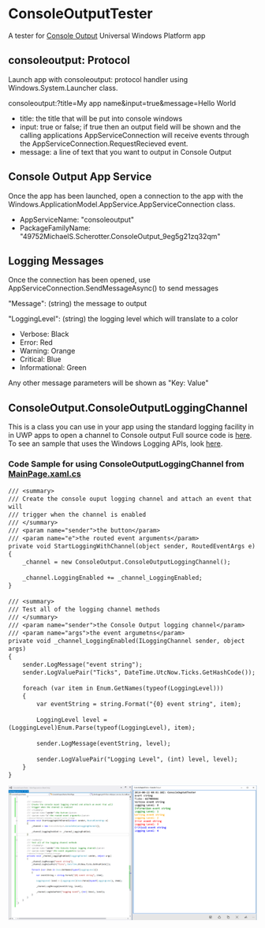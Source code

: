 # ConsoleOutputTester
A tester for [Console Output](https://www.microsoft.com/store/apps/9NBLGGH515N5) Universal Windows Platform app

## consoleoutput: Protocol
Launch app with consoleoutput: protocol handler using Windows.System.Launcher class.

consoleoutput:?title=My app name&input=true&message=Hello World
- title: the title that will be put into console windows
- input: true or false; if true then an output field will be shown and the 
          calling applications AppServiceConnection will receive events through 
          the AppServiceConnection.RequestRecieved event.
- message: a line of text that you want to output in Console Output

## Console Output App Service
Once the app has been launched, open a connection to the app with the Windows.ApplicationModel.AppService.AppServiceConnection class.
- AppServiceName: "consoleoutput"
- PackageFamilyName: "49752MichaelS.Scherotter.ConsoleOutput_9eg5g21zq32qm"

## Logging Messages
Once the connection has been opened, use AppServiceConnection.SendMessageAsync() to send messages

"Message":      (string) the message to output

"LoggingLevel": (string) the logging level which will translate to a color
- Verbose:		Black
- Error:			Red
- Warning:		Orange
- Critical:		Blue
- Informational:	Green

Any other message parameters will be shown as "Key: Value"

## ConsoleOutput.ConsoleOutputLoggingChannel
This is a class you can use in your app using the standard logging facility in in UWP apps to open a channel to Console output
Full source code is [here](https://github.com/mscherotter/ConsoleOutputTester/blob/master/ConsoleOuptutTester/ConsoleOutput/ConsoleOutputLoggingChannel.cs).
To see an sample that uses the Windows Logging APIs, look [here](https://github.com/Microsoft/Windows-universal-samples/tree/master/Samples/Logging).

### Code Sample for using ConsoleOutputLoggingChannel from [MainPage.xaml.cs](https://github.com/mscherotter/ConsoleOutputTester/blob/master/ConsoleOuptutTester/ConsoleOuptutTester/MainPage.xaml.cs)
	/// <summary>
	/// Create the console ouput logging channel and attach an event that will
	/// trigger when the channel is enabled
	/// </summary>
	/// <param name="sender">the button</param>
	/// <param name="e">the routed event arguments</param>
	private void StartLoggingWithChannel(object sender, RoutedEventArgs e)
	{
		_channel = new ConsoleOutput.ConsoleOutputLoggingChannel();

		_channel.LoggingEnabled += _channel_LoggingEnabled;
	}

	/// <summary>
	/// Test all of the logging channel methods
	/// </summary>
	/// <param name="sender">the Console Output logging channel</param>
	/// <param name="args">the event argumetns</param>
	private void _channel_LoggingEnabled(ILoggingChannel sender, object args)
	{
		sender.LogMessage("event string");
		sender.LogValuePair("Ticks", DateTime.UtcNow.Ticks.GetHashCode());

		foreach (var item in Enum.GetNames(typeof(LoggingLevel)))
		{
			var eventString = string.Format("{0} event string", item);

			LoggingLevel level = (LoggingLevel)Enum.Parse(typeof(LoggingLevel), item);

			sender.LogMessage(eventString, level);

			sender.LogValuePair("Logging Level", (int) level, level);
		}
	}

![Demo of ConsoleOutputLoggingChannel](DesktopTesting.png "Demo of ConsoleOutputLoggingChannel")
